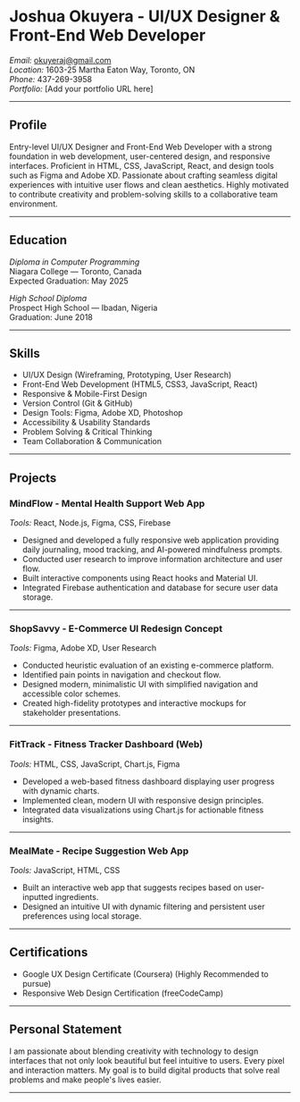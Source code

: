 # Joshua Okuyera - UI/UX Designer & Front-End Web Developer

*Email:* okuyeraj@gmail.com  
*Location:* 1603-25 Martha Eaton Way, Toronto, ON  
*Phone:* 437-269-3958  
*Portfolio:* [Add your portfolio URL here]

---

## Profile

Entry-level UI/UX Designer and Front-End Web Developer with a strong foundation in web development, user-centered design, and responsive interfaces. Proficient in HTML, CSS, JavaScript, React, and design tools such as Figma and Adobe XD. Passionate about crafting seamless digital experiences with intuitive user flows and clean aesthetics. Highly motivated to contribute creativity and problem-solving skills to a collaborative team environment.

---

## Education

*Diploma in Computer Programming*  
Niagara College — Toronto, Canada  
Expected Graduation: May 2025

*High School Diploma*  
Prospect High School — Ibadan, Nigeria  
Graduation: June 2018

---

## Skills

- UI/UX Design (Wireframing, Prototyping, User Research)
- Front-End Web Development (HTML5, CSS3, JavaScript, React)
- Responsive & Mobile-First Design
- Version Control (Git & GitHub)
- Design Tools: Figma, Adobe XD, Photoshop
- Accessibility & Usability Standards
- Problem Solving & Critical Thinking
- Team Collaboration & Communication

---

## Projects

### MindFlow - Mental Health Support Web App

*Tools:* React, Node.js, Figma, CSS, Firebase

- Designed and developed a fully responsive web application providing daily journaling, mood tracking, and AI-powered mindfulness prompts.
- Conducted user research to improve information architecture and user flow.
- Built interactive components using React hooks and Material UI.
- Integrated Firebase authentication and database for secure user data storage.

---

### ShopSavvy - E-Commerce UI Redesign Concept

*Tools:* Figma, Adobe XD, User Research

- Conducted heuristic evaluation of an existing e-commerce platform.
- Identified pain points in navigation and checkout flow.
- Designed modern, minimalistic UI with simplified navigation and accessible color schemes.
- Created high-fidelity prototypes and interactive mockups for stakeholder presentations.

---

### FitTrack - Fitness Tracker Dashboard (Web)

*Tools:* HTML, CSS, JavaScript, Chart.js, Figma

- Developed a web-based fitness dashboard displaying user progress with dynamic charts.
- Implemented clean, modern UI with responsive design principles.
- Integrated data visualizations using Chart.js for actionable fitness insights.

---

### MealMate - Recipe Suggestion Web App

*Tools:* JavaScript, HTML, CSS

- Built an interactive web app that suggests recipes based on user-inputted ingredients.
- Designed an intuitive UI with dynamic filtering and persistent user preferences using local storage.

---

## Certifications

- Google UX Design Certificate (Coursera) (Highly Recommended to pursue)
- Responsive Web Design Certification (freeCodeCamp)

---

## Personal Statement

I am passionate about blending creativity with technology to design interfaces that not only look beautiful but feel intuitive to users. Every pixel and interaction matters. My goal is to build digital products that solve real problems and make people's lives easier.

---
